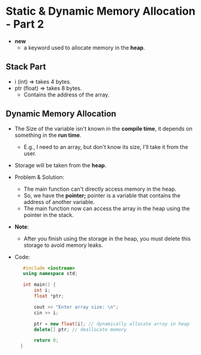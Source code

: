 # Static & Dynamic Memory Allocation - Part 2

- **new**
  - a keyword used to allocate memory in the **heap**.

## Stack Part
- i (int) ⇒ takes 4 bytes.
- ptr (float) ⇒ takes 8 bytes.
  - Contains the address of the array.

## Dynamic Memory Allocation
- The Size of the variable isn't known in the **compile time**, it depends on something in the **run time**.
  - E.g., I need to an array, but don't know its size, I'll take it from the user.
- Storage will be taken from the **heap**.
- Problem & Solution:
  - The main function can't directly access memory in the heap.
  - So, we have the **pointer;** pointer is a variable that contains the address of another variable.
  - The main function now can access the array in the heap using the pointer in the stack.
- **Note**:
  - After you finish using the storage in the heap, you must delete this storage to avoid memory leaks.

- Code:
  ```c++
     #include <iostream>
     using namespace std;

     int main() {
         int i;
         float *ptr;
  
         cout << "Enter array size: \n";
         cin >> i;

         ptr = new float[i]; // dynamically allocate array in heap
         delete[] ptr; // deallocate memory

         return 0;
    }
  ```
